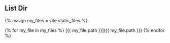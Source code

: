## List Dir

{% assign my_files = site.static_files %}

{% for my_file in my_files %}
  [{{ my_file.path }}]({{ my_file.path }})
{% endfor %}
